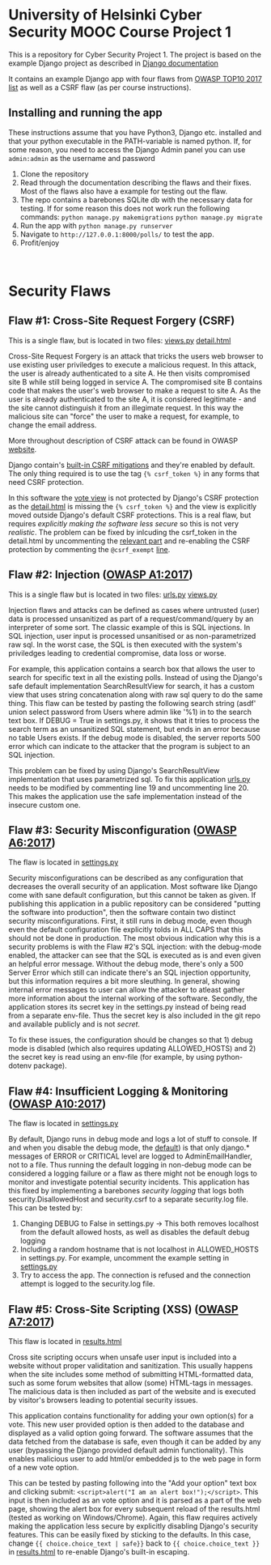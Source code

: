 # University of Helsinki Cyber Security MOOC Course Project 1
This is a repository for Cyber Security Project 1. The project is based on the example Django project as described in [Django documentation](https://docs.djangoproject.com/en/5.1/intro/tutorial01/)

It contains an example Django app with four flaws from [OWASP TOP10 2017 list](https://owasp.org/www-project-top-ten/2017/Top_10) as well as a CSRF flaw (as per course instructions).

## Installing and running the app
These instructions assume that you have Python3, Django etc. installed and that your python executable in the PATH-variable is named python. 
If, for some reason, you need to access the Django Admin panel you can use `admin:admin` as the username and password

1. Clone the repository
2. Read through the documentation describing the flaws and their fixes. Most of the flaws also have a example for testing out the flaw.
3. The repo contains a barebones SQLite db with the necessary data for testing. If for some reason this does not work run the following commands:
`python manage.py makemigrations`
`python manage.py migrate`
5. Run the app with `python manage.py runserver`
6. Navigate to `http://127.0.0.1:8000/polls/` to test the app.
7. Profit/enjoy
   
&nbsp;

# Security Flaws

## Flaw #1: Cross-Site Request Forgery (CSRF)
This is a single flaw, but is located in two files:
[views.py](https://github.com/Tharmat/hy-cybersecurity-project/blob/master/polls/views.py#L37)
[detail.html](https://github.com/Tharmat/hy-cybersecurity-project/blob/master/polls/templates/polls/detail.html#L6)

Cross-Site Request Forgery is an attack that tricks the users web browser to use existing user priviledges to execute a malicious request. In this attack, the user is already authenticated to a site A. 
He then visits compromised site B while still being logged in service A. The compromised site B contains code that makes the user's web browser to make a request to site A. As the user is already 
authenticated to the site A, it is considered legitimate - and the site cannot distinguish it from an illegimate request. In this way the malicious site can "force" the user to make a request, for example,
to change the email address.

More throughout description of CSRF attack can be found in OWASP [website](https://owasp.org/www-community/attacks/csrf).

Django contain's [built-in CSRF mitigations](https://docs.djangoproject.com/en/5.1/howto/csrf/) and they're enabled by default. The only thing required is to use  the tag `{% csrf_token %}` in any forms that
need CSRF protection.

In this software the [vote view](https://github.com/Tharmat/hy-cybersecurity-project/blob/master/polls/views.py#L37) is not protected by Django's CSRF protection as the [detail.html](https://github.com/Tharmat/hy-cybersecurity-project/blob/master/polls/templates/polls/detail.html#L6) is missing the `{% csrf_token %}` and the view is explicitly moved outside Django's default CSRF protections. This is a real flaw, but requires _explicitly making 
the software less secure_ so this is not very _realistic_. The problem can be fixed by inlcuding the csrf_token in the detail.html by uncommenting the [relevant part](https://github.com/Tharmat/hy-cybersecurity-project/blob/master/polls/templates/polls/detail.html#L8) and re-enabling the CSRF protection by commenting the `@csrf_exempt` [line](https://github.com/Tharmat/hy-cybersecurity-project/blob/master/polls/views.py#L42).

## Flaw #2: Injection ([OWASP A1:2017](https://owasp.org/www-project-top-ten/2017/A1_2017-Injection))
This is a single flaw but is located in two files:
[urls.py](https://github.com/Tharmat/hy-cybersecurity-project/blob/master/polls/urls.py#L12)
[views.py](https://github.com/Tharmat/hy-cybersecurity-project/blob/master/polls/views.py#L80)

Injection flaws and attacks can be defined as cases where untrusted (user) data is processed unsanitized as part of a request/command/query by an interpreter of some sort. The classic example of this is SQL injections. In SQL injection, user input is processed unsanitised or as non-parametrized raw sql. In the worst case, the SQL is then executed with the system's priviledges leading to credential compromise, data loss or worse. 

For example, this application contains a search box that allows the user to search for specific text in all the existing polls. Instead of using the Django's safe default implementation SearchResultView for search, it has a custom view that uses string concatenation along with raw sql query to do the same thing. This flaw can be tested by pasting the following  search string (asdf' union select password from Users where admin like '%1) in to the search text box. If DEBUG = True in settings.py, it shows that it tries to process the search term as an unsanitized SQL statement, but ends in an error because no table Users exists. If the debug mode is disabled, the server reports 500 error which can indicate to the attacker that the program is subject to an SQL injection.

This problem can be fixed by using Django's SearchResultView implementation that uses parametrized sql. To fix this application [urls.py](https://github.com/Tharmat/hy-cybersecurity-project/blob/master/polls/urls.py#L12) needs to be modified by commenting line 19 and uncommenting line 20. This makes the application use the safe implementation instead of the insecure custom one. 

## Flaw #3: Security Misconfiguration ([OWASP A6:2017](https://owasp.org/www-project-top-ten/2017/A6_2017-Security_Misconfiguration))
The flaw is located in [settings.py](https://github.com/Tharmat/hy-cybersecurity-project/blob/master/mysite/settings.py#L22)

Security misconfigurations can be described as any configuration that decreases the overall security of an application. Most software like Django come with sane default configuration, but this cannot be taken as given. If publishing this application in a public repository can be considered "putting the software into production", then the software contain two distinct security misconfigurations. First, it still runs in debug mode, even though even the default configuration file explicitly tolds in ALL CAPS that this should not be done in production. The most obvious indication why this is a security problems is with the Flaw #2's SQL injection: with the debug-mode enabled, the attacker can see that the SQL is executed as is and even given an helpful error message. Without the debug mode, there's only a 500 Server Error which still can indicate there's an SQL injection opportunity, but this information requires a bit more sleuthing. In general, showing internal error messages to user can allow the attacker to atleast gather more information about the internal working of the software. Secondly, the application stores its secret key in the settings.py instead of being read from a separate env-file. Thus the secret key is also included in the git repo and available publicly and is not _secret_.

To fix these issues, the configuration should be changes so that 1) debug mode is disabled (which also requires updating ALLOWED_HOSTS) and 2) the secret key is read using an env-file (for example, by using python-dotenv package).

## Flaw #4: Insufficient Logging & Monitoring ([OWASP A10:2017](https://owasp.org/www-project-top-ten/2017/A10_2017-Insufficient_Logging%2526Monitoring))
The flaw is located in [settings.py](https://github.com/Tharmat/hy-cybersecurity-project/blob/master/mysite/settings.py#L140)

By default, Django runs in debug mode and logs a lot of stuff to console. If and when you disable the debug mode, the [default](https://docs.djangoproject.com/en/5.1/ref/logging/#django-s-default-logging-configuration)) is that only django.* messages of ERROR or CRITICAL level are logged to AdminEmailHandler, not to a file. Thus running the default logging in non-debug mode can be considered a logging failure or a flaw as there might not be enough logs to monitor and investigate potential security incidents. This application has this fixed by implementing a barebones _security logging_ that logs both security.DisallowedHost and security.csrf to a separate security.log file. This can be tested by:
1. Changing DEBUG to False in settings.py -> This both removes localhost from the default allowed hosts, as well as disables the default debug logging
2. Including a random hostname that is not localhost in ALLOWED_HOSTS in settings.py. For example, uncomment the example setting in [settings.py](https://github.com/Tharmat/hy-cybersecurity-project/blob/master/mysite/settings.py#L43)
3. Try to access the app. The connection is refused and the connection attempt is logged to the security.log file.

## Flaw #5: Cross-Site Scripting (XSS) ([OWASP A7:2017](https://owasp.org/www-project-top-ten/2017/A7_2017-Cross-Site_Scripting_(XSS)))
This flaw is located in [results.html](https://github.com/Tharmat/hy-cybersecurity-project/blob/master/polls/templates/polls/results.html#L6)

Cross site scripting occurs when unsafe user input is included into a website without proper validitation and sanitization. This usually happens when the site includes some method of submitting HTML-formatted data, such as some forum websites that allow (some) HTML-tags in messages. The malicious data is then included as part of the website and is executed by visitor's browsers leading to potential security issues. 

This application contains functionality for adding your own option(s) for a vote. This new user provided option is then added to the database and displayed as a valid option going forward. The software assumes that the data fetched from the database is safe,
even though it can be added by any user (bypassing the Django provided default admin functionality). This enables malicious user to add html/or embedded js to the web page in form of a new vote option.
     
This can be tested by pasting following into the "Add your option" text box and clicking submit: `<script>alert("I am an alert box!");</script>`. This input is then included as an vote option and it is parsed as a part of the web page, showing the alert box for every subsequent reload of the results.html (tested as working on Windows/Chrome). Again, this flaw requires actively making the application less secure by explicitly disabling Django's security features. This can be easily fixed by sticking to the defaults. In this case, change `{{ choice.choice_text | safe}}` back to `{{ choice.choice_text }}` in [results.html](https://github.com/Tharmat/hy-cybersecurity-project/blob/master/polls/templates/polls/results.html#L16) to re-enable Django's built-in escaping.
